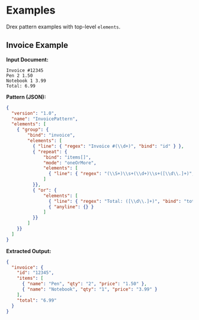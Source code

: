 # Examples

Drex pattern examples with top-level `elements`.

## Invoice Example

**Input Document:**
```
Invoice #12345
Pen 2 1.50
Notebook 1 3.99
Total: 6.99
```

**Pattern (JSON):**
```json
{
  "version": "1.0",
  "name": "InvoicePattern",
  "elements": [
    { "group": {
        "bind": "invoice",
        "elements": [
          { "line": { "regex": "Invoice #(\\d+)", "bind": "id" } },
          { "repeat": {
              "bind": "items[]",
              "mode": "oneOrMore",
              "elements": [
                { "line": { "regex": "(\\S+)\\s+(\\d+)\\s+([\\d\\.]+)", "bind": ["name","qty","price"] } }
              ]
          }},
          { "or": {
              "elements": [
                { "line": { "regex": "Total: ([\\d\\.]+)", "bind": "total" } },
                { "anyline": {} }
              ]
          }}
        ]
    }}
  ]
}
```

**Extracted Output:**
```json
{
  "invoice": {
    "id": "12345",
    "items": [
      { "name": "Pen", "qty": "2", "price": "1.50" },
      { "name": "Notebook", "qty": "1", "price": "3.99" }
    ],
    "total": "6.99"
  }
}
```
